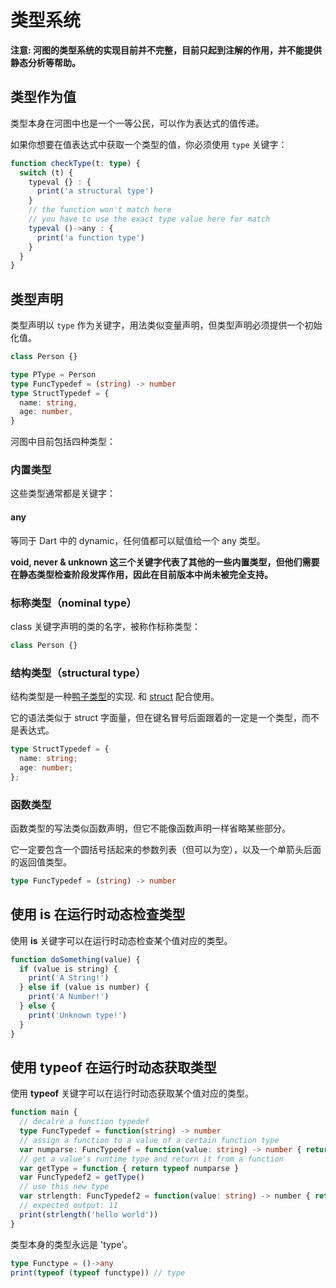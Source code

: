 # 类型系统

**注意: 河图的类型系统的实现目前并不完整，目前只起到注解的作用，并不能提供静态分析等帮助。**

## 类型作为值

类型本身在河图中也是一个一等公民，可以作为表达式的值传递。

如果你想要在值表达式中获取一个类型的值，你必须使用 `type` 关键字：

```typescript
function checkType(t: type) {
  switch (t) {
    typeval {} : {
      print('a structural type')
    }
    // the function won't match here
    // you have to use the exact type value here for match
    typeval ()->any : {
      print('a function type')
    }
  }
}
```

## 类型声明

类型声明以 `type` 作为关键字，用法类似变量声明，但类型声明必须提供一个初始化值。

```typescript
class Person {}

type PType = Person
type FuncTypedef = (string) -> number
type StructTypedef = {
  name: string,
  age: number,
}
```

河图中目前包括四种类型：

### 内置类型

这些类型通常都是关键字：

#### any

等同于 Dart 中的 dynamic，任何值都可以赋值给一个 any 类型。

**void, never & unknown 这三个关键字代表了其他的一些内置类型，但他们需要在静态类型检查阶段发挥作用，因此在目前版本中尚未被完全支持。**

### 标称类型（nominal type）

class 关键字声明的类的名字，被称作标称类型：

```typescript
class Person {}
```

### 结构类型（structural type）

结构类型是一种[鸭子类型](https://zh.wikipedia.org/wiki/%E9%B8%AD%E5%AD%90%E7%B1%BB%E5%9E%8B)的实现. 和 [struct](../struct/readme.md) 配合使用。

它的语法类似于 struct 字面量，但在键名冒号后面跟着的一定是一个类型，而不是表达式。

```typescript
type StructTypedef = {
  name: string;
  age: number;
};
```

### 函数类型

函数类型的写法类似函数声明，但它不能像函数声明一样省略某些部分。

它一定要包含一个圆括号括起来的参数列表（但可以为空），以及一个单箭头后面的返回值类型。

```typescript
type FuncTypedef = (string) -> number
```

## 使用 is 在运行时动态检查类型

使用 **is** 关键字可以在运行时动态检查某个值对应的类型。

```typescript
function doSomething(value) {
  if (value is string) {
    print('A String!')
  } else if (value is number) {
    print('A Number!')
  } else {
    print('Unknown type!')
  }
}
```

## 使用 typeof 在运行时动态获取类型

使用 **typeof** 关键字可以在运行时动态获取某个值对应的类型。

```typescript
function main {
  // decalre a function typedef
  type FuncTypedef = function(string) -> number
  // assign a function to a value of a certain function type
  var numparse: FuncTypedef = function(value: string) -> number { return number.parse(value) }
  // get a value's runtime type and return it from a function
  var getType = function { return typeof numparse }
  var FuncTypedef2 = getType()
  // use this new type
  var strlength: FuncTypedef2 = function(value: string) -> number { return value.length }
  // expected output: 11
  print(strlength('hello world'))
}
```

类型本身的类型永远是 'type'。

```typescript
type Functype = ()->any
print(typeof (typeof functype)) // type
```
